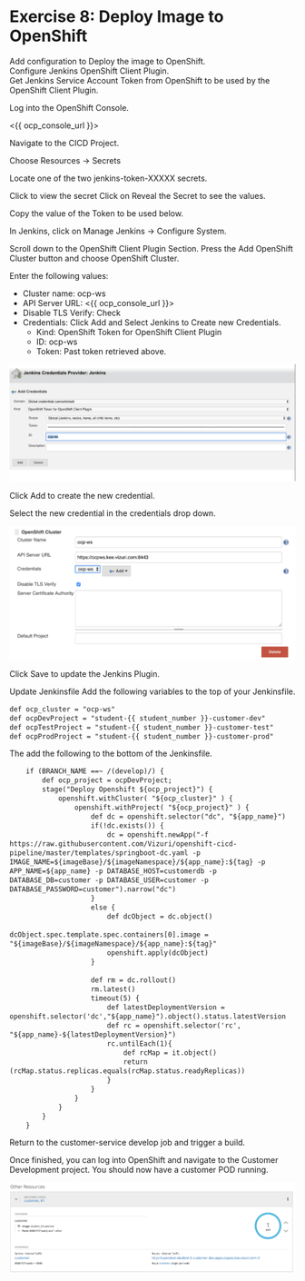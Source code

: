 # Exercise 8: Deploy Image to OpenShift
Add configuration to Deploy the image to OpenShift.  
Configure Jenkins OpenShift Client Plugin.  
Get Jenkins Service Account Token from OpenShift to be used by the OpenShift Client Plugin.

Log into the OpenShift Console.

<{{ ocp_console_url }}>

Navigate to the CICD Project.

Choose Resources -> Secrets

Locate one of the two jenkins-token-XXXXX secrets.

Click to view the secret
Click on Reveal the Secret to see the values.

Copy the value of the Token to be used below.

In Jenkins, click on Manage Jenkins -> Configure System.  

Scroll down to the OpenShift Client Plugin Section.   Press the Add OpenShift Cluster button and choose OpenShift Cluster.

Enter the following values:
* Cluster name: ocp-ws
* API Server URL: <{{ ocp_console_url }}>
* Disable TLS Verify: Check
* Credentials: Click Add and Select Jenkins to Create new Credentials.  
    * Kind: OpenShift Token for OpenShift Client Plugin
    * ID: ocp-ws
    * Token: Past token retrieved above.

![alt text](../images/image19.png)

Click Add to create the new credential.

Select the new credential in the credentials drop down.

![alt text](../images/image6.png)

Click Save to update the Jenkins Plugin.

Update Jenkinsfile
Add the following variables to the top of your Jenkinsfile.

```
def ocp_cluster = "ocp-ws"
def ocpDevProject = "student-{{ student_number }}-customer-dev"
def ocpTestProject = "student-{{ student_number }}-customer-test"
def ocpProdProject = "student-{{ student_number }}-customer-prod"
```
The add the following to the bottom of the Jenkinsfile.

```
	if (BRANCH_NAME ==~ /(develop)/) {
		def ocp_project = ocpDevProject;
		stage("Deploy Openshift ${ocp_project}") {
			openshift.withCluster( "${ocp_cluster}" ) {
				openshift.withProject( "${ocp_project}" ) {
					def dc = openshift.selector("dc", "${app_name}")
					if(!dc.exists()) {
						dc = openshift.newApp("-f https://raw.githubusercontent.com/Vizuri/openshift-cicd-pipeline/master/templates/springboot-dc.yaml -p IMAGE_NAME=${imageBase}/${imageNamespace}/${app_name}:${tag} -p APP_NAME=${app_name} -p DATABASE_HOST=customerdb -p DATABASE_DB=customer -p DATABASE_USER=customer -p DATABASE_PASSWORD=customer").narrow("dc")
					}
					else {
						def dcObject = dc.object()
						dcObject.spec.template.spec.containers[0].image = "${imageBase}/${imageNamespace}/${app_name}:${tag}"
						openshift.apply(dcObject)
					}

					def rm = dc.rollout()
					rm.latest()
					timeout(5) {
						def latestDeploymentVersion = openshift.selector('dc',"${app_name}").object().status.latestVersion
						def rc = openshift.selector('rc', "${app_name}-${latestDeploymentVersion}")
						rc.untilEach(1){
							def rcMap = it.object()
							return (rcMap.status.replicas.equals(rcMap.status.readyReplicas))
						}
					}
				}
			}
		}
    }

```
Return to the customer-service develop job and trigger a build.

Once finished, you can log into OpenShift and navigate to the Customer Development project.  You should now have a customer POD running. 

![alt text](../images/image13.png)
